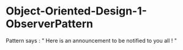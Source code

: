 # Object-Oriented-Design-1-ObserverPattern
Pattern says : " Here is an announcement to be notified to you all ! "
